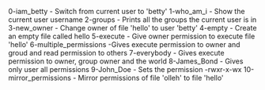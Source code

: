 0-iam_betty - Switch from current user to 'betty'
1-who_am_i - Show the current user username
2-groups - Prints all the groups the current user is in
3-new_owner - Change owner of file 'hello' to user 'betty'
4-empty - Create an empty file called hello
5-execute - Give owner permission to execute file 'hello'
6-multiple_permissions -Gives execute permission to owner and groud and read permission to others
7-everybody - Gives execute permission to owner, group owner and the world
8-James_Bond - Gives only user all permissions
9-John_Doe - Sets the permission -rwxr-x-wx
10-mirror_permissions - Mirror permissions of file 'olleh' to file 'hello'
